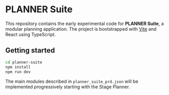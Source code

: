 # PLANNER Suite

This repository contains the early experimental code for **PLANNER Suite**, a modular planning application. The project is bootstrapped with [Vite](https://vitejs.dev/) and React using TypeScript.

## Getting started

```bash
cd planner-suite
npm install
npm run dev
```

The main modules described in `planner_suite_prd.json` will be implemented progressively starting with the Stage Planner.

